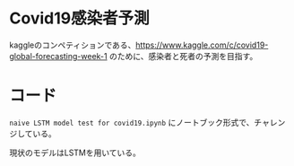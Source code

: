 # Covid19感染者予測
kaggleのコンペティションである、https://www.kaggle.com/c/covid19-global-forecasting-week-1
のために、感染者と死者の予測を目指す。

# コード
```naive LSTM model test for covid19.ipynb```
にノートブック形式で、チャレンジしている。  
  
現状のモデルはLSTMを用いている。

